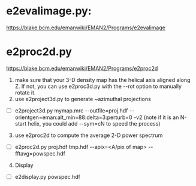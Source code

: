 # e2evalimage.py:

https://blake.bcm.edu/emanwiki/EMAN2/Programs/e2evalimage

# e2proc2d.py

https://blake.bcm.edu/emanwiki/EMAN2/Programs/e2proc2d

1) make sure that your 3-D density map has the helical axis aligned along Z. If not, you can use e2proc3d.py with the --rot option to manually rotate it.
2) use e2project3d.py to generate ~azimuthal projections
- [ ] e2project3d.py mymap.mrc --outfile=proj.hdf --orientgen=eman:alt_min=88:delta=3:perturb=0 -v2
(note if it is an N-start helix, you could add --sym=cN to speed the process)

3) use e2proc2d to compute the average 2-D power spectrum
- [ ] e2proc2d.py proj.hdf tmp.hdf --apix=<A/pix of map> --fftavg=powspec.hdf

4) Display
- [ ] e2display.py powspec.hdf
